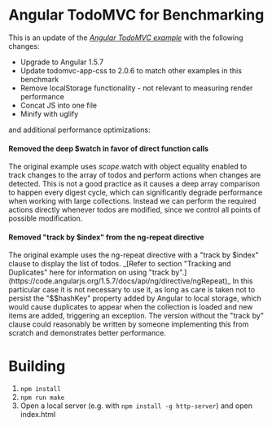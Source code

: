 # Angular TodoMVC for Benchmarking

This is an update of the
_[Angular TodoMVC example](https://github.com/tastejs/todomvc/tree/gh-pages/examples/angularjs-perf)_
with the following changes:

* Upgrade to Angular 1.5.7
* Update todomvc-app-css to 2.0.6 to match other examples in this benchmark
* Remove localStorage functionality - not relevant to measuring render performance
* Concat JS into one file
* Minify with uglify

and additional performance optimizations:

#### Removed the deep $watch in favor of direct function calls
The original example uses $scope.$watch with object equality enabled to track changes to the array of todos and perform actions when changes are detected. This is not a good practice as it causes a deep array comparison to happen every digest cycle, which can significantly degrade performance when working with large collections. Instead we can perform the required actions directly whenever todos are modified, since we control all points of possible modification.

#### Removed "track by $index" from the ng-repeat directive
The original example uses the ng-repeat directive with a "track by $index" clause to display the list of todos. _[Refer to section "Tracking and Duplicates" here for information on using "track by".](https://code.angularjs.org/1.5.7/docs/api/ng/directive/ngRepeat)_ In this particular case it is not necessary to use it, as long as care is taken not to persist the "$$hashKey" property added by Angular to local storage, which would cause duplicates to appear when the collection is loaded and new items are added, triggering an exception. The version without the "track by" clause could reasonably be written by someone implementing this from scratch and demonstrates better performance.

# Building

1. `npm install`
2. `npm run make`
3. Open a local server (e.g. with `npm install -g http-server`) and open index.html
